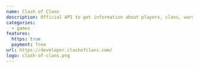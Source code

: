 ```yaml
---
name: Clash of Clans
description: Official API to get information about players, clans, wars, leagues and much more!
categories:
  - games
features:
  https: true
  payment: free
url: https://developer.clashofclans.com/
logo: clash-of-clans.png
---
```

